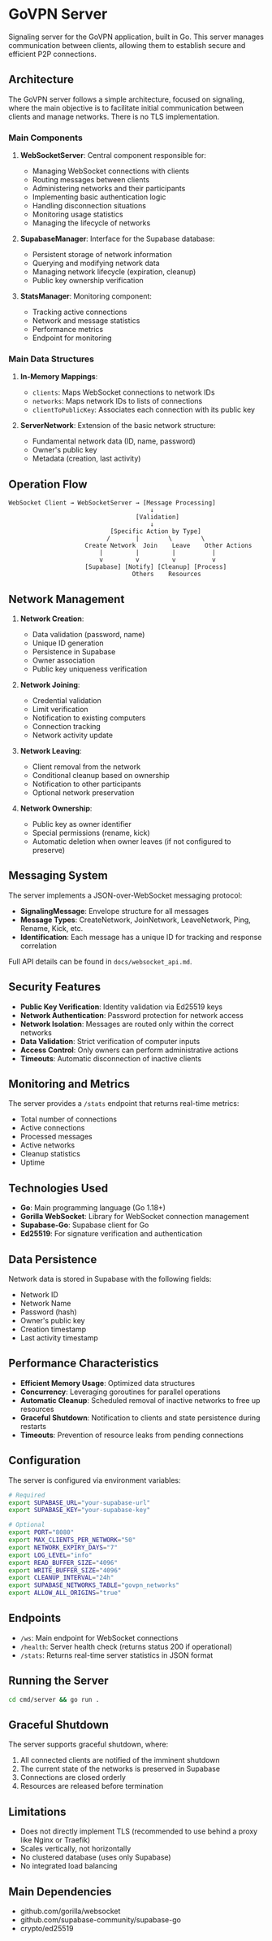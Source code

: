 # GoVPN Server

Signaling server for the GoVPN application, built in Go. This server manages communication between clients, allowing them to establish secure and efficient P2P connections.

## Architecture

The GoVPN server follows a simple architecture, focused on signaling, where the main objective is to facilitate initial communication between clients and manage networks. There is no TLS implementation.

### Main Components

1. **WebSocketServer**: Central component responsible for:
   - Managing WebSocket connections with clients
   - Routing messages between clients
   - Administering networks and their participants
   - Implementing basic authentication logic
   - Handling disconnection situations
   - Monitoring usage statistics
   - Managing the lifecycle of networks

2. **SupabaseManager**: Interface for the Supabase database:
   - Persistent storage of network information
   - Querying and modifying network data
   - Managing network lifecycle (expiration, cleanup)
   - Public key ownership verification

3. **StatsManager**: Monitoring component:
   - Tracking active connections
   - Network and message statistics
   - Performance metrics
   - Endpoint for monitoring

### Main Data Structures

1. **In-Memory Mappings**:
   - `clients`: Maps WebSocket connections to network IDs
   - `networks`: Maps network IDs to lists of connections
   - `clientToPublicKey`: Associates each connection with its public key

2. **ServerNetwork**: Extension of the basic network structure:
   - Fundamental network data (ID, name, password)
   - Owner's public key
   - Metadata (creation, last activity)

## Operation Flow

```
WebSocket Client → WebSocketServer → [Message Processing]
                                       ↓
                                   [Validation]
                                       ↓
                            [Specific Action by Type]
                           /       |        \        \
                     Create Network  Join    Leave    Other Actions
                         |         |         |          |
                         v         v         v          v
                     [Supabase] [Notify] [Cleanup] [Process]
                                  Others    Resources
```

## Network Management

1. **Network Creation**:
   - Data validation (password, name)
   - Unique ID generation
   - Persistence in Supabase
   - Owner association
   - Public key uniqueness verification

2. **Network Joining**:
   - Credential validation
   - Limit verification
   - Notification to existing computers
   - Connection tracking
   - Network activity update

3. **Network Leaving**:
   - Client removal from the network
   - Conditional cleanup based on ownership
   - Notification to other participants
   - Optional network preservation

4. **Network Ownership**:
   - Public key as owner identifier
   - Special permissions (rename, kick)
   - Automatic deletion when owner leaves (if not configured to preserve)

## Messaging System

The server implements a JSON-over-WebSocket messaging protocol:

- **SignalingMessage**: Envelope structure for all messages
- **Message Types**: CreateNetwork, JoinNetwork, LeaveNetwork, Ping, Rename, Kick, etc.
- **Identification**: Each message has a unique ID for tracking and response correlation

Full API details can be found in `docs/websocket_api.md`.

## Security Features

- **Public Key Verification**: Identity validation via Ed25519 keys
- **Network Authentication**: Password protection for network access
- **Network Isolation**: Messages are routed only within the correct networks
- **Data Validation**: Strict verification of computer inputs
- **Access Control**: Only owners can perform administrative actions
- **Timeouts**: Automatic disconnection of inactive clients

## Monitoring and Metrics

The server provides a `/stats` endpoint that returns real-time metrics:

- Total number of connections
- Active connections
- Processed messages
- Active networks
- Cleanup statistics
- Uptime

## Technologies Used

- **Go**: Main programming language (Go 1.18+)
- **Gorilla WebSocket**: Library for WebSocket connection management
- **Supabase-Go**: Supabase client for Go
- **Ed25519**: For signature verification and authentication

## Data Persistence

Network data is stored in Supabase with the following fields:
- Network ID
- Network Name
- Password (hash)
- Owner's public key
- Creation timestamp
- Last activity timestamp

## Performance Characteristics

- **Efficient Memory Usage**: Optimized data structures
- **Concurrency**: Leveraging goroutines for parallel operations
- **Automatic Cleanup**: Scheduled removal of inactive networks to free up resources
- **Graceful Shutdown**: Notification to clients and state persistence during restarts
- **Timeouts**: Prevention of resource leaks from pending connections

## Configuration

The server is configured via environment variables:

```bash
# Required
export SUPABASE_URL="your-supabase-url"
export SUPABASE_KEY="your-supabase-key"

# Optional
export PORT="8080"
export MAX_CLIENTS_PER_NETWORK="50"
export NETWORK_EXPIRY_DAYS="7"
export LOG_LEVEL="info"
export READ_BUFFER_SIZE="4096"
export WRITE_BUFFER_SIZE="4096"
export CLEANUP_INTERVAL="24h"
export SUPABASE_NETWORKS_TABLE="govpn_networks"
export ALLOW_ALL_ORIGINS="true"
```

## Endpoints

- `/ws`: Main endpoint for WebSocket connections
- `/health`: Server health check (returns status 200 if operational)
- `/stats`: Returns real-time server statistics in JSON format

## Running the Server

```bash
cd cmd/server && go run .
```

## Graceful Shutdown

The server supports graceful shutdown, where:

1. All connected clients are notified of the imminent shutdown
2. The current state of the networks is preserved in Supabase
3. Connections are closed orderly
4. Resources are released before termination

## Limitations

- Does not directly implement TLS (recommended to use behind a proxy like Nginx or Traefik)
- Scales vertically, not horizontally
- No clustered database (uses only Supabase)
- No integrated load balancing

## Main Dependencies

- github.com/gorilla/websocket
- github.com/supabase-community/supabase-go
- crypto/ed25519
